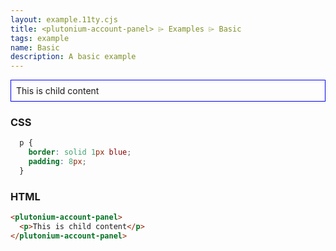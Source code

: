 ```yaml
---
layout: example.11ty.cjs
title: <plutonium-account-panel> ⌲ Examples ⌲ Basic
tags: example
name: Basic
description: A basic example
---
```


<style>
  plutonium-account-panel p {
    border: solid 1px blue;
    padding: 8px;
  }
</style>
<plutonium-account-panel>
  <p>This is child content</p>
</plutonium-account-panel>

<h3>CSS</h3>

```css
  p {
    border: solid 1px blue;
    padding: 8px;
  }
```

<h3>HTML</h3>

```html
<plutonium-account-panel>
  <p>This is child content</p>
</plutonium-account-panel>
```
